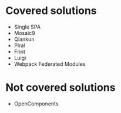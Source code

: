 # Covered solutions

- Single SPA
- Mosaic9
- Qiankun
- Piral
- Frint
- Luigi
- Webpack Federated Modules

# Not covered solutions

- OpenComponents
